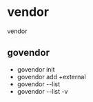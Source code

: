 # vendor
vendor

## govendor

- govendor init
- govendor add +external
- govendor --list 
- govendor --list -v
